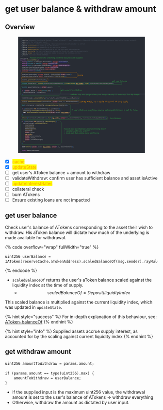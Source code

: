 # get user balance & withdraw amount

## Overview

<figure><img src="../../.gitbook/assets/image (50).png" alt=""><figcaption></figcaption></figure>

* [x] <mark style="color:orange;">cache</mark>
* [x] <mark style="color:orange;">updateState</mark>
* [ ] get user's AToken balance + amount to withdraw
* [ ] validateWithdraw: confirm user has sufficient balance and asset isActive
* [ ] <mark style="color:orange;">updateInterestRates</mark>
* [ ] collateral check
* [ ] burn ATokens
* [ ] Ensure existing loans are not impacted&#x20;

## get user balance

Check user's balance of ATokens corresponding to the asset their wish to withdraw. His aToken balance will dictate how much of the underlying is made available for withdrawal.

{% code overflow="wrap" fullWidth="true" %}
```solidity
uint256 userBalance = 
IAToken(reserveCache.aTokenAddress).scaledBalanceOf(msg.sender).rayMul(reserveCache.nextLiquidityIndex);
```
{% endcode %}

* `scaledBalanceOf` returns the user's aToken balance scaled against the liquidity index at the time of supply.
  * $$scaledBalanceOf = Deposit/liquidtyIndex$$

This scaled balance is multiplied against the current liquidity index, which was updated in `updateState`.

{% hint style="success" %}
For in-depth explanation of this behaviour, see: [AToken-balanceOf](../../scaling-and-atokens.md#atoken-balanceof)
{% endhint %}

{% hint style="info" %}
Supplied assets accrue supply interest, as accounted for by the scaling against current liquidity index
{% endhint %}

## get withdraw amount

```solidity
uint256 amountToWithdraw = params.amount;

if (params.amount == type(uint256).max) {
    amountToWithdraw = userBalance;
}
```

* If the supplied input is the maximum uint256 value, the withdrawal amount is set to the user's balance of ATokens => withdraw everything
* Otherwise, withdraw the amount as dictated by user input.
